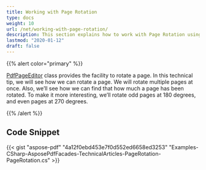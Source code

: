 ```yaml
---
title: Working with Page Rotation
type: docs
weight: 10
url: /net/working-with-page-rotation/
description: This section explains how to work with Page Rotation using PdfPageEditor Class.
lastmod: "2020-01-12"
draft: false
---
```


{{% alert color="primary" %}} 

[PdfPageEditor](http://www.aspose.com/api/net/pdf/aspose.pdf.facades/PdfPageEditor) class provides the facility to rotate a page. In this technical tip, we will see how we can rotate a page. We will rotate multiple pages at once. Also, we’ll see how we can find that how much a page has been rotated. To make it more interesting, we’ll rotate odd pages at 180 degrees, and even pages at 270 degrees.

{{% /alert %}} 

## Code Snippet


{{< gist "aspose-pdf" "4a12f0ebd453e7f0d552ed6658ed3253" "Examples-CSharp-AsposePdfFacades-TechnicalArticles-PageRotation-PageRotation.cs" >}}
